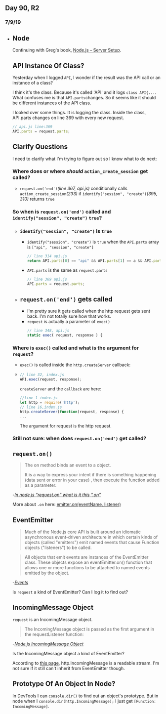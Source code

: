 
## Day 90, R2
### 7/9/19

- ## Node
  Continuing with Greg's book, [Node.js – Server Setup](https://www.patreon.com/posts/node-api-source-27588087).

  ## API Instance Of Class?
  Yesterday when I logged `API`, I wonder if the result was the API call or an instance of a class?
  
  I think it's the class. Because it's called 'API' and it logs `class API{...`. What confuses me is that `API.parts`changes. So it seems like it should be different instances of the API class.

  I looked over some things. It is logging the class. Inside the class, API.parts changes on line 369 with every new request.

  ```javascript
  // api.js line:369
  API.parts = request.parts;
  ```

  ## Clarify Questions
  I need to clarify what I'm trying to figure out so I know what to do next:

  ### Where does or where *should* `action_create_session` get called?
  - `request.on('end')`*(line 367, api.js)* conditionally calls `action_create_session`*(233)* if `identify("session", "create")`*(395, 310)* returns `true`
  
  ### So when is `request.on('end')` called and `identify("session", "create")` `true`?
  - ### `identify("session", "create")` is `true`
    - `identify("session", "create")` is `true` when the `API.parts` array is `["api", "session", "create"]`
  
      ```javascript
      // line 314 api.js
      return API.parts[0] == "api" && API.parts[1] == a && API.parts[2] == b;
      ```

    - `API.parts` is the same as `request.parts`
      ```javascript
      // line 369 api.js
      API.parts = request.parts;
      ```
  - ## `request.on('end')` gets called
    - I'm pretty sure it gets called when the http request gets sent back. I'm not totally sure how that works.
    - `request` is actually a parameter of  `exec()`
      ```javascript
      // line 348, api.js
      static exec( request, response ) {
      ```
  ### Where is `exec()` called and what is the argument for `request`?

  - `exec()` is called inside the `http.createServer` callback:

  - ```javascript
    // line 32, index.js
    API.exec(request, response);
    ```
    `createServer` and the `callback` are here:
    ```javascript
    //line 1 index.js
    let http = require('http');
    // line 16,index.js
    http.createServer(function(request, response) {
    ...
    ```
    The argument for request is the http request.

  ### Still not sure: when does `request.on('end')` get called?

  ## `request.on()`

  >The on method binds an event to a object.
  >
  >It is a way to express your intent if there is something happening (data sent or error in your case) , then execute the function added as a parameter.

  -*[In node.js “request.on” what is it this “.on”](https://stackoverflow.com/questions/12892717/in-node-js-request-on-what-is-it-this-on)*

  More about `.on` here: [emitter.on(eventName, listener)](https://nodejs.org/api/events.html#events_emitter_on_eventname_listener)

  ## EventEmitter

  >Much of the Node.js core API is built around an idiomatic asynchronous event-driven architecture in which certain kinds of objects (called "emitters") emit named events that cause Function objects ("listeners") to be called.

  >All objects that emit events are instances of the EventEmitter class. These objects expose an eventEmitter.on() function that allows one or more functions to be attached to named events emitted by the object. 

  -*[Events](https://nodejs.org/api/events.html#events_events)*



  Is `request` a kind of EventEmitter? Can I log it to find out?

  ## IncomingMessage Object
  `request` is an IncomingMessage object.

  >The IncomingMessage object is passed as the first argument in the requestListener function:

  -*[Node.js IncomingMessage Object](https://www.w3schools.com/nodejs/obj_http_incomingmessage.asp)*

  Is the IncomingMessage object  a kind of EventEmitter?

  According to [this page](http://www.acuriousanimal.com/2015/08/31/how-to-read-from-a-writable-stream-httpserverresponse-in-node.html), http.IncomingMessage is a readable stream. I'm not sure if it still can't inherit from EventEmitter though.

  ## Prototype Of An Object In Node?
  In DevTools I can `console.dir()` to find out an object's prototype. But in node when I `console.dir(http.IncomingMessage);` I just get `[Function: IncomingMessage]`.

    
    

  